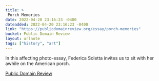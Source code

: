 ```yaml
---
title: > 
 Porch Memories
date: 2022-04-20 23:16:23 -0400
dateadded: 2022-04-20 23:16:23 -0400
link: "https://publicdomainreview.org/essay/porch-memories"
bucket: Public Domain Review
layout: urlnote
tags: ["history", "art"]
--- 
```

In this affecting photo-essay, Federica Soletta invites us to sit with her awhile on the American porch.
 <!-- end excerpt --> 
<div class='bucket'><a class='internal-link' href='/buckets/public-domain-review'>Public Domain Review</a></div> 
